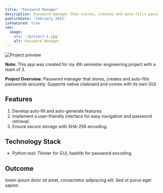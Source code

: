```yaml
---
title: 'Password Manager'
description: Password manager that stores, creates and auto-fills passwords securely. Supports native clipboard and comes with its own GUI.
publishDate: 'February 2023'
isFeatured: true
seo:
  image:
    src: '/project-1.jpg'
    alt: Password Manager
---
```


![Project preview](/project-1.jpg)

**Note:** This app was created for my 4th semester engineering project with a team of 3.

**Project Overview:**
Password manager that stores, creates and auto-fills passwords securely. Supports native clipboard and comes with its own GUI.

## Features

1. Develop auto-fill and auto-generate features.
2. Implement a user-friendly interface for easy navigation and password retrieval.
3. Ensure secure storage with SHA-256 encoding.

## Technology Stack

- Python tool: Tkinter for GUI, hashlib for password encoding.

## Outcome

lorem ipsum dolor sit amet, consectetur adipiscing elit. Sed ut purus eget sapien

